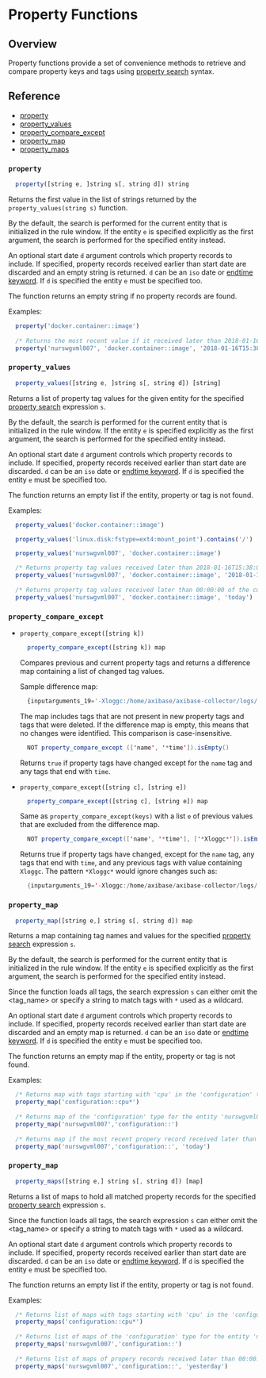 # Property Functions

## Overview

Property functions provide a set of convenience methods to retrieve and compare property keys and tags using [property search](property-search.md) syntax.

## Reference

* [property](#property)
* [property_values](#property_values)
* [property_compare_except](#property_compare_except)
* [property_map](#property_map)
* [property_maps](#property_maps)

### `property`

```javascript
  property([string e, ]string s[, string d]) string
```

Returns the first value in the list of strings returned by the `property_values(string s)` function. 

By the default, the search is performed for the current entity that is initialized in the rule window. If the entity `e` is specified explicitly as the first argument, the search is performed for the specified entity instead.

An optional start date `d` argument controls which property records to include. If specified, property records received earlier than start date are discarded and an empty string is returned. `d` can be an `iso` date or [endtime keyword](shared/calendar.md#keywords). If `d` is specified the entity `e` must be specified too.

The function returns an empty string if no property records are found.

Examples:

```javascript
  property('docker.container::image')
  
  /* Returns the most recent value if it received later than 2018-01-16T15:38:04.000Z, otherwise returns an empty string */
  property('nurswgvml007', 'docker.container::image', '2018-01-16T15:38:04.000Z')
```

### `property_values`

```javascript
  property_values([string e, ]string s[, string d]) [string]
```

Returns a list of property tag values for the given entity for the specified [property search](property-search.md) expression `s`.

By the default, the search is performed for the current entity that is initialized in the rule window. If the entity `e` is specified explicitly as the first argument, the search is performed for the specified entity instead.

An optional start date `d` argument controls which property records to include. If specified, property records received earlier than start date are discarded. `d` can be an `iso` date or [endtime keyword](shared/calendar.md#keywords). If `d` is specified the entity `e` must be specified too.

The function returns an empty list if the entity, property or tag is not found.

Examples:

```javascript
  property_values('docker.container::image')
```

```javascript
  property_values('linux.disk:fstype=ext4:mount_point').contains('/')
```

```javascript
  property_values('nurswgvml007', 'docker.container::image')
```

```javascript
  /* Returns property tag values received later than 2018-01-16T15:38:04.000Z */
  property_values('nurswgvml007', 'docker.container::image', '2018-01-16T15:38:04.000Z')
  
  /* Returns property tag values received later than 00:00:00 of the current day */
  property_values('nurswgvml007', 'docker.container::image', 'today')
```

### `property_compare_except`

* `property_compare_except([string k])`

  ```javascript
    property_compare_except([string k]) map
  ```

  Compares previous and current property tags and returns a difference map containing a list of changed tag values.

  Sample difference map:

  ```javascript
    {inputarguments_19='-Xloggc:/home/axibase/axibase-collector/logs/gc_29286.log' -> '-Xloggc:/home/axibase/axibase-collector/logs/gc_13091.log'}
  ```

  The map includes tags that are not present in new property tags and tags that were deleted.
  If the difference map is empty, this means that no changes were identified.
  This comparison is case-insensitive.

  ```java
    NOT property_compare_except (['name', '*time']).isEmpty()
  ```

  Returns `true` if property tags have changed except for the `name` tag and any tags that end with `time`.

* `property_compare_except([string c], [string e])`

  ```javascript
    property_compare_except([string c], [string e]) map
  ```

  Same as `property_compare_except(keys)` with a list `e` of previous values that are excluded from the difference map.

  ```java
    NOT property_compare_except(['name', '*time'], ['*Xloggc*']).isEmpty()
  ```

  Returns true if property tags have changed, except for the `name` tag, any tags that end with `time`, and any previous tags with value containing `Xloggc`. The pattern `*Xloggc*` would ignore changes such as:

  ``` java
    {inputarguments_19='-Xloggc:/home/axibase/axibase-collector/logs/gc_29286.log'-> '-Xloggc:/home/axibase/axibase-collector/logs/gc_13091.log'}
  ```

### `property_map`

```javascript
  property_map([string e,] string s[, string d]) map
```

Returns a map containing tag names and values for the specified [property search](property-search.md) expression `s`.

By the default, the search is performed for the current entity that is initialized in the rule window. If the entity `e` is specified explicitly as the first argument, the search is performed for the specified entity instead.

Since the function loads all tags, the search expression `s` can either omit the <tag_name> or specify a string to match tags with `*` used as a wildcard.

An optional start date `d` argument controls which property records to include. If specified, property records received earlier than start date are discarded and an empty map is returned. `d` can be an `iso` date or [endtime keyword](shared/calendar.md#keywords). If `d` is specified the entity `e` must be specified too.

The function returns an empty map if the entity, property or tag is not found.

Examples:

```javascript
  /* Returns map with tags starting with 'cpu' in the 'configuration' type */
  property_map('configuration::cpu*')
  
  /* Returns map of the 'configuration' type for the entity 'nurswgvml007' */
  property_map('nurswgvml007','configuration::')
  
  /* Returns map if the most recent propery record received later than 00:00:00 of the current day, otherwise returns an empty map */
  property_map('nurswgvml007','configuration::', 'today')
```

### `property_map`

```javascript
  property_maps([string e,] string s[, string d]) [map]
```

Returns a list of maps to hold all matched property records for the specified [property search](property-search.md) expression `s`.

Since the function loads all tags, the search expression `s` can either omit the <tag_name> or specify a string to match tags with `*` used as a wildcard.

An optional start date `d` argument controls which property records to include. If specified, property records received earlier than start date are discarded. `d` can be an `iso` date or [endtime keyword](shared/calendar.md#keywords). If `d` is specified the entity `e` must be specified too.

The function returns an empty list if the entity, property or tag is not found.

Examples:

```javascript
  /* Returns list of maps with tags starting with 'cpu' in the 'configuration' type */
  property_maps('configuration::cpu*')
  
  /* Returns list of maps of the 'configuration' type for the entity 'nurswgvml007' */
  property_maps('nurswgvml007','configuration::')
  
  /* Returns list of maps of propery records received later than 00:00:00 of the previous day */
  property_maps('nurswgvml007','configuration::', 'yesterday')
```